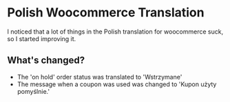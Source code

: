 Polish Woocommerce Translation
==============================

I noticed that a lot of things in the Polish translation for woocommerce suck, so I started improving it.

## What's changed?

- The 'on hold' order status was translated to 'Wstrzymane'
- The message when a coupon was used was changed to 'Kupon użyty pomyślnie.'
